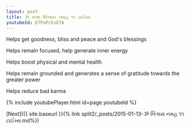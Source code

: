 ```yaml
---
layout: post
title: ૐ પ્રજા ભિંજાય નમહ ૧૧ ટાઈમ્સ
youtubeId: EfPaPcEsEfA
---
```

 
 
Helps get goodness, bliss and peace and God's blessings
 
Helps remain focused, help generate inner energy 
 
Helps boost physical and mental health 
 
Helps remain grounded and generates a sense of gratitude towards the greater power 
 
Helps reduce bad karma
 
 
 
 


{% include youtubePlayer.html id=page.youtubeId %}
 
[Next]({{ site.baseurl }}{% link  split2/_posts/2015-01-13-ૐ લિંગાય નમહ ૧૧ ટાઈમ્સ.md%})
 
